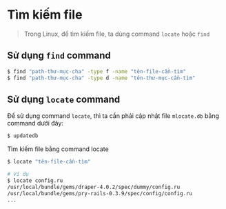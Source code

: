 # Tìm kiếm file

> Trong Linux, để tìm kiếm file, ta dùng command `locate` hoặc `find`

## Sử dụng `find` command

```bash
$ find "path-thư-mục-cha" -type f -name "tên-file-cần-tìm"
$ find "path-thư-mục-cha" -type d -name "tên-thư-mục-cần-tìm"
```

## Sử dụng `locate` command

Để sử dụng command `locate`, thì ta cần phải cập nhật file `mlocate.db` bằng command dưới đây:

```bash
$ updatedb
```

Tìm kiếm file bằng command locate

```bash
$ locate "tên-file-cần-tìm" 

# Ví dụ
$ locate config.ru
/usr/local/bundle/gems/draper-4.0.2/spec/dummy/config.ru
/usr/local/bundle/gems/pry-rails-0.3.9/spec/config/config.ru
...
```

